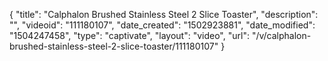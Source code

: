 {
    "title": "Calphalon Brushed Stainless Steel 2 Slice Toaster",
    "description": "",
    "videoid": "111180107",
    "date_created": "1502923881",
    "date_modified": "1504247458",
    "type": "captivate",
    "layout": "video",
    "url": "\/v\/calphalon-brushed-stainless-steel-2-slice-toaster\/111180107"
}